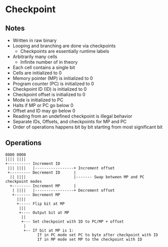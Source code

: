 # Checkpoint

## Notes

- Written in raw binary
- Looping and branching are done via checkpoints
  - Checkpoints are essentially runtime labels
- Arbitrarily many cells
  - Infinite number of in theory
- Each cell contains a single bit
- Cells are initialized to 0
- Memory pointer (MP) is initialized to 0
- Program counter (PC) is initialized to 0
- Checkpoint ID (ID) is initialized to 0
- Checkpoint offset is initialized to 0
- Mode is initialized to PC
- Halts if MP or PC go below 0
- Offset and ID may go below 0
- Reading from an undefined checkpoint is illegal behavior
- Separate IDs, Offsets, and checkpoints for MP and PC
- Order of operations happens bit by bit starting from most significant bit

## Operations

```
0000 0000
|||| ||||
+---------- Increment ID
 ||| ||||   |-----------------+ Increment offset
 +--------- Decrement ID      |
  || ||||                     |------- Swap between MP and PC checkpoint modes
  +-------- Increment MP      |
   | ||||   |-----------------+ Decrement offset
   +------- Decrement MP
     ||||
     +----- Flip bit at MP
      |||
      +---- Output bit at MP
       ||
       +--- Set checkpoint with ID to PC/MP + offset
        |
        +-- If bit at MP is 1:
              If in PC mode set PC to byte after checkpoint with ID
              If in MP mode set MP to the checkpoint with ID
```
